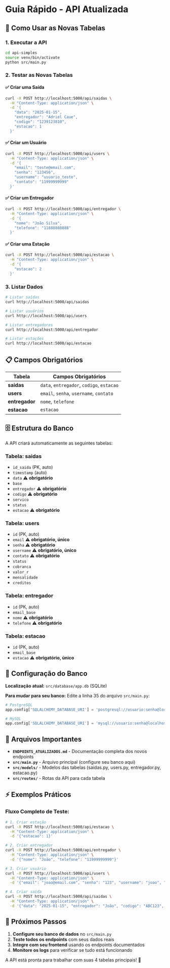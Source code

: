 # Guia Rápido - API Atualizada

## 🚀 Como Usar as Novas Tabelas

### 1. Executar a API
```bash
cd api-simples
source venv/bin/activate
python src/main.py
```

### 2. Testar as Novas Tabelas

#### ✅ Criar uma Saída
```bash
curl -X POST http://localhost:5000/api/saidas \
  -H "Content-Type: application/json" \
  -d '{
    "data": "2025-01-15",
    "entregador": "Adriel Caue",
    "codigo": "1239123810",
    "estacao": 1
  }'
```

#### ✅ Criar um Usuário
```bash
curl -X POST http://localhost:5000/api/users \
  -H "Content-Type: application/json" \
  -d '{
    "email": "teste@email.com",
    "senha": "123456",
    "username": "usuario_teste",
    "contato": "11999999999"
  }'
```

#### ✅ Criar um Entregador
```bash
curl -X POST http://localhost:5000/api/entregador \
  -H "Content-Type: application/json" \
  -d '{
    "nome": "João Silva",
    "telefone": "11888888888"
  }'
```

#### ✅ Criar uma Estação
```bash
curl -X POST http://localhost:5000/api/estacao \
  -H "Content-Type: application/json" \
  -d '{
    "estacao": 2
  }'
```

### 3. Listar Dados

```bash
# Listar saídas
curl http://localhost:5000/api/saidas

# Listar usuários
curl http://localhost:5000/api/users

# Listar entregadores
curl http://localhost:5000/api/entregador

# Listar estações
curl http://localhost:5000/api/estacao
```

## 📋 Campos Obrigatórios

| Tabela | Campos Obrigatórios |
|--------|-------------------|
| **saidas** | `data`, `entregador`, `codigo`, `estacao` |
| **users** | `email`, `senha`, `username`, `contato` |
| **entregador** | `nome`, `telefone` |
| **estacao** | `estacao` |

## 🗄️ Estrutura do Banco

A API criará automaticamente as seguintes tabelas:

### Tabela: saidas
- `id_saida` (PK, auto)
- `timestamp` (auto)
- `data` ⚠️ **obrigatório**
- `base`
- `entregador` ⚠️ **obrigatório**
- `codigo` ⚠️ **obrigatório**
- `servico`
- `status`
- `estacao` ⚠️ **obrigatório**

### Tabela: users
- `id` (PK, auto)
- `email` ⚠️ **obrigatório, único**
- `senha` ⚠️ **obrigatório**
- `username` ⚠️ **obrigatório, único**
- `contato` ⚠️ **obrigatório**
- `status`
- `cobranca`
- `valor_r`
- `mensalidade`
- `creditos`

### Tabela: entregador
- `id` (PK, auto)
- `email_base`
- `nome` ⚠️ **obrigatório**
- `telefone` ⚠️ **obrigatório**

### Tabela: estacao
- `id` (PK, auto)
- `email_base`
- `estacao` ⚠️ **obrigatório, único**

## 🔧 Configuração do Banco

**Localização atual:** `src/database/app.db` (SQLite)

**Para mudar para seu banco:** Edite a linha 35 do arquivo `src/main.py`:

```python
# PostgreSQL
app.config['SQLALCHEMY_DATABASE_URI'] = 'postgresql://usuario:senha@localhost:5432/seu_banco'

# MySQL
app.config['SQLALCHEMY_DATABASE_URI'] = 'mysql://usuario:senha@localhost:3306/seu_banco'
```

## 📁 Arquivos Importantes

- **`ENDPOINTS_ATUALIZADOS.md`** - Documentação completa dos novos endpoints
- **`src/main.py`** - Arquivo principal (configure seu banco aqui)
- **`src/models/`** - Modelos das tabelas (saidas.py, users.py, entregador.py, estacao.py)
- **`src/routes/`** - Rotas da API para cada tabela

## ⚡ Exemplos Práticos

### Fluxo Completo de Teste:

```bash
# 1. Criar estação
curl -X POST http://localhost:5000/api/estacao \
  -H "Content-Type: application/json" \
  -d '{"estacao": 1}'

# 2. Criar entregador
curl -X POST http://localhost:5000/api/entregador \
  -H "Content-Type: application/json" \
  -d '{"nome": "João", "telefone": "11999999999"}'

# 3. Criar usuário
curl -X POST http://localhost:5000/api/users \
  -H "Content-Type: application/json" \
  -d '{"email": "joao@email.com", "senha": "123", "username": "joao", "contato": "11999999999"}'

# 4. Criar saída
curl -X POST http://localhost:5000/api/saidas \
  -H "Content-Type: application/json" \
  -d '{"data": "2025-01-15", "entregador": "João", "codigo": "ABC123", "estacao": 1}'
```

## 🎯 Próximos Passos

1. **Configure seu banco de dados** no `src/main.py`
2. **Teste todos os endpoints** com seus dados reais
3. **Integre com seu frontend** usando os endpoints documentados
4. **Monitore os logs** para verificar se tudo está funcionando

A API está pronta para trabalhar com suas 4 tabelas principais! 🚀

